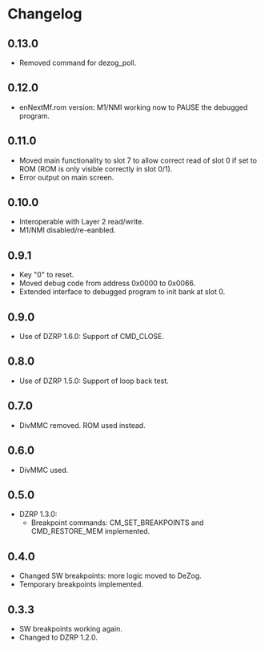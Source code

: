 # Changelog

## 0.13.0
- Removed command for dezog_poll.

## 0.12.0
- enNextMf.rom version: M1/NMI working now to PAUSE the debugged program.

## 0.11.0
- Moved main functionality to slot 7 to allow correct read of slot 0 if set to ROM (ROM is only visible correctly in slot 0/1).
- Error output on main screen.

## 0.10.0
- Interoperable with Layer 2 read/write.
- M1/NMI disabled/re-eanbled.

## 0.9.1
- Key "0" to reset.
- Moved debug code from address 0x0000 to 0x0066.
- Extended interface to debugged program to init bank at slot 0.

## 0.9.0
- Use of DZRP 1.6.0: Support of CMD_CLOSE.

## 0.8.0
- Use of DZRP 1.5.0: Support of loop back test.

## 0.7.0
- DivMMC removed. ROM used instead.

## 0.6.0
- DivMMC used.

## 0.5.0
- DZRP 1.3.0:
	- Breakpoint commands: CM_SET_BREAKPOINTS and CMD_RESTORE_MEM implemented.

## 0.4.0
- Changed SW breakpoints: more logic moved to DeZog.
- Temporary breakpoints implemented.

## 0.3.3
- SW breakpoints working again.
- Changed to DZRP 1.2.0.
